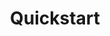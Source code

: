 ---
title: Quickstart
weight: 1
variants: +flyte -serverless -byoc -byok
layout: py_example
example_file: /external/unionai-examples/flyte-integrations/flytekit-plugins/dolt_plugin/dolt_plugin/dolt_quickstart_example.py
---